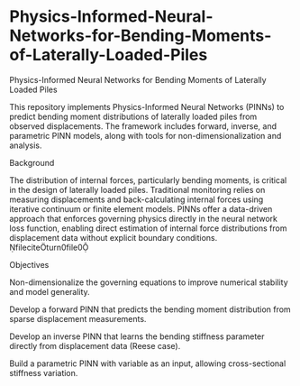 # Physics-Informed-Neural-Networks-for-Bending-Moments-of-Laterally-Loaded-Piles
Physics-Informed Neural Networks for Bending Moments of Laterally Loaded Piles

This repository implements Physics-Informed Neural Networks (PINNs) to predict bending moment distributions of laterally loaded piles from observed displacements. The framework includes forward, inverse, and parametric PINN models, along with tools for non-dimensionalization and analysis.



Background

The distribution of internal forces, particularly bending moments, is critical in the design of laterally loaded piles. Traditional monitoring relies on measuring displacements and back-calculating internal forces using iterative continuum or finite element models. PINNs offer a data-driven approach that enforces governing physics directly in the neural network loss function, enabling direct estimation of internal force distributions from displacement data without explicit boundary conditions. fileciteturn0file0

Objectives

Non-dimensionalize the governing equations to improve numerical stability and model generality.

Develop a forward PINN that predicts the bending moment distribution from sparse displacement measurements.

Develop an inverse PINN that learns the bending stiffness parameter  directly from displacement data (Reese case).

Build a parametric PINN with variable  as an input, allowing cross-sectional stiffness variation.

